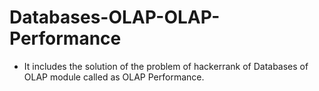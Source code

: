 # Databases-OLAP-OLAP-Performance
- It includes the solution of the problem of hackerrank of Databases of OLAP module called as OLAP Performance.
